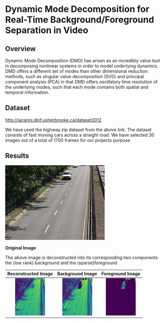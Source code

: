 # Dynamic Mode Decomposition for Real-Time Background/Foreground Separation in Video


## Overview

Dynamic Mode Decomposition (DMD) has arisen as an incredibly value tool in decomposing nonlinear systems in order to model underlying dynamics. DMD offers a different set of modes than other dimensional reduction methods, such as singular value decomposition (SVD) and principal component analysis (PCA) in that DMD offers oscillatory time resolution of the underlying modes, such that each mode contains both spatial and temporal information.


## Dataset

http://jacarini.dinf.usherbrooke.ca/dataset2012

We have used the highway.zip dataset from the above link.
The dataset consists of fast moving cars across a straight road.
We have selected 30 images out of a total of 1700 frames for our projects purpose 


## Results

![Screenshot](https://github.com/Abhinav-974/DMD-ML-Grp-3-Project/blob/main/Input/Input_Data/in000051.jpg)

**Original Image**

The above image is deconstructed into its corresponding two components the (low rank) background and the (sparse)foreground

|Reconstructed Image|Background Image|Foreground Image|
|:-:|:-:|:-:|
|![Reconstructed Image](https://github.com/Abhinav-974/DMD-ML-Grp-3-Project/blob/main/Results/Reconstructed_Images/in000051.jpg)|![Background Image](https://github.com/Abhinav-974/DMD-ML-Grp-3-Project/blob/main/Results/Background_Images/in000051.jpg)|![Foreground Image](https://github.com/Abhinav-974/DMD-ML-Grp-3-Project/blob/main/Results/Foreground_Images/in000051.jpg)|
